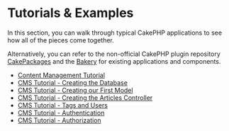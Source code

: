 # Tutorials & Examples

In this section, you can walk through typical CakePHP applications
to see how all of the pieces come together.

Alternatively, you can refer to the non-official CakePHP plugin repository
[CakePackages](https://plugins.cakephp.org/) and the
[Bakery](https://bakery.cakephp.org/) for existing applications
and components.

- [Content Management Tutorial](tutorials-and-examples/cms/installation.md)
- [CMS Tutorial - Creating the Database](tutorials-and-examples/cms/database.md)
- [CMS Tutorial - Creating our First Model](tutorials-and-examples/cms/articles-model.md)
- [CMS Tutorial - Creating the Articles Controller](tutorials-and-examples/cms/articles-controller.md)
- [CMS Tutorial - Tags and Users](tutorials-and-examples/cms/tags-and-users.md)
- [CMS Tutorial - Authentication](tutorials-and-examples/cms/authentication.md)
- [CMS Tutorial - Authorization](tutorials-and-examples/cms/authorization.md)
